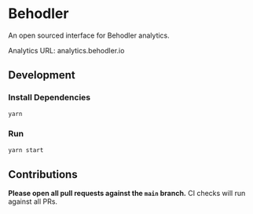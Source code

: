 # Behodler

An open sourced interface for Behodler analytics.

Analytics URL: analytics.behodler.io

## Development

### Install Dependencies

```bash
yarn
```

### Run

```bash
yarn start
```

## Contributions

**Please open all pull requests against the `main` branch.**
CI checks will run against all PRs.
